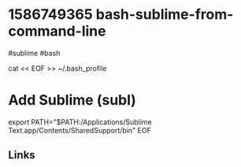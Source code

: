 # 1586749365 bash-sublime-from-command-line
#sublime #bash

cat << EOF >> ~/.bash_profile
# Add Sublime (subl)
export PATH="\$PATH:/Applications/Sublime Text.app/Contents/SharedSupport/bin"
EOF


## Links
